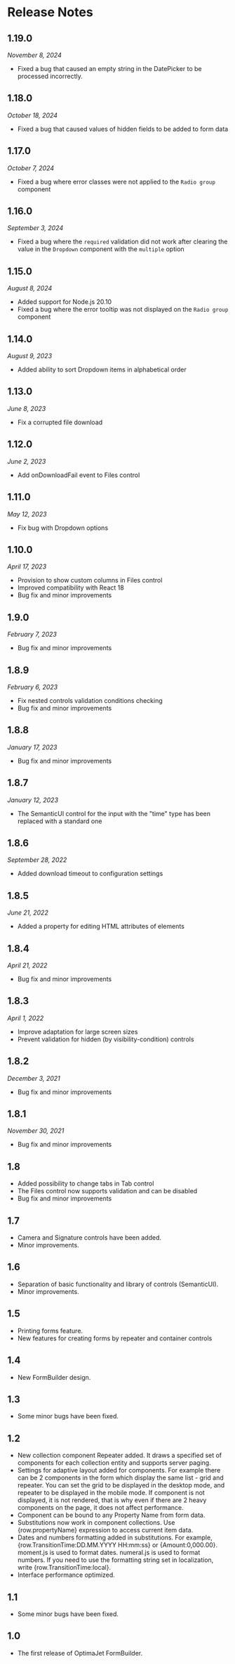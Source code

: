 ﻿# Release Notes

## 1.19.0

_November 8, 2024_

- Fixed a bug that caused an empty string in the DatePicker to be processed incorrectly.

## 1.18.0

_October 18, 2024_

- Fixed a bug that caused values of hidden fields to be added to form data

## 1.17.0

_October 7, 2024_

- Fixed a bug where error classes were not applied to the `Radio group` component

## 1.16.0

_September 3, 2024_

- Fixed a bug where the `required` validation did not work after clearing the value in the `Dropdown` component with the `multiple` option

## 1.15.0

_August 8, 2024_

- Added support for Node.js 20.10
- Fixed a bug where the error tooltip was not displayed on the `Radio group` component

## 1.14.0

_August 9, 2023_

- Added ability to sort Dropdown items in alphabetical order

## 1.13.0

_June 8, 2023_

- Fix a corrupted file download

## 1.12.0

_June 2, 2023_

- Add onDownloadFail event to Files control

## 1.11.0

_May 12, 2023_

- Fix bug with Dropdown options

## 1.10.0

_April 17, 2023_

- Provision to show custom columns in Files control
- Improved compatibility with React 18
- Bug fix and minor improvements

## 1.9.0

_February 7, 2023_

- Bug fix and minor improvements

## 1.8.9

_February 6, 2023_

- Fix nested controls validation conditions checking
- Bug fix and minor improvements

## 1.8.8

_January 17, 2023_

- Bug fix and minor improvements

## 1.8.7

_January 12, 2023_

- The SemanticUI control for the input with the "time" type has been replaced with a standard one

## 1.8.6

_September 28, 2022_

- Added download timeout to configuration settings

## 1.8.5

_June 21, 2022_

- Added a property for editing HTML attributes of elements

## 1.8.4

_April 21, 2022_

- Bug fix and minor improvements

## 1.8.3

_April 1, 2022_

- Improve adaptation for large screen sizes
- Prevent validation for hidden (by visibility-condition) controls

## 1.8.2

_December 3, 2021_

- Bug fix and minor improvements

## 1.8.1

_November 30, 2021_

- Bug fix and minor improvements

## 1.8

- Added possibility to change tabs in Tab control
- The Files control now supports validation and can be disabled
- Bug fix and minor improvements

## 1.7

- Camera and Signature controls have been added.
- Minor improvements.

## 1.6

- Separation of basic functionality and library of controls (SemanticUI).
- Minor improvements.

## 1.5

- Printing forms feature.
- New features for creating forms by repeater and container controls

## 1.4

- New FormBuilder design.

## 1.3

- Some minor bugs have been fixed.

## 1.2

- New collection component Repeater added. It draws a specified set of components for each collection entity and supports server paging.
- Settings for adaptive layout added for components. For example there can be 2 components in the form which display the same list - grid and repeater. You can set the grid to be displayed in the desktop mode, and repeater to be displayed in the mobile mode. If component is not displayed, it is not rendered, that is why even if there are 2 heavy components on the page, it does not affect performance.
- Component can be bound to any Property Name from form data.
- Substitutions now work in component collections. Use {row.propertyName} expression to access current item data.
- Dates and numbers formatting added in substitutions. For example, {row.TransitionTime:DD.MM.YYYY HH:mm:ss} or {Amount:0,000.00}. moment.js is used to format dates. numeral.js is used to format numbers. If you need to use the formatting string set in localization, write {row.TransitionTime:local}.
- Interface performance optimized.

## 1.1

- Some minor bugs have been fixed.

## 1.0

- The first release of OptimaJet FormBuilder.

